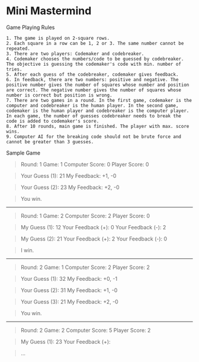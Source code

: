 # Mini Mastermind

Game Playing Rules

    1. The game is played on 2-square rows.
    2. Each square in a row can be 1, 2 or 3. The same number cannot be repeated.
    3. There are two players: Codemaker and codebreaker.
    4. Codemaker chooses the numbers/code to be guessed by codebreaker. The objective is guessing the codemaker's code with min. number of tries.
    5. After each guess of the codebreaker, codemaker gives feedback.
    6. In feedback, there are two numbers: positive and negative. The positive number gives the number of squares whose number and position are correct. The negative number gives the number of squares whose number is correct but position is wrong. 
    7. There are two games in a round. In the first game, codemaker is the computer and codebreaker is the human player. In the second game, codemaker is the human player and codebreaker is the computer player. In each game, the number of guesses codebreaker needs to break the code is added to codemaker's score.
    8. After 10 rounds, main game is finished. The player with max. score wins. 
    9. Computer AI for the breaking code should not be brute force and cannot be greater than 3 guesses.


Sample Game


>Round: 1
>Game:  1
>Computer Score: 0
>Player Score: 0

>Your Guess (1): 21
>My Feedback: +1, -0

>Your Guess (2): 23
>My Feedback: +2, -0

>You win.

--------------------


>Round: 1
>Game:  2
>Computer Score: 2
>Player Score: 0

>My Guess (1): 12
>Your Feedback (+): 0
>Your Feedback (-): 2

>My Guess (2): 21
>Your Feedback (+): 2
>Your Feedback (-): 0

>I win.

--------------------


>Round: 2
>Game:  1
>Computer Score: 2
>Player Score: 2

>Your Guess (1): 32
>My Feedback: +0, -1

>Your Guess (2): 31
>My Feedback: +1, -0

>Your Guess (3): 21
>My Feedback: +2, -0

>You win.

--------------------


>Round: 2
>Game:  2
>Computer Score: 5
>Player Score: 2

>My Guess (1): 23
>Your Feedback (+): 

>...


